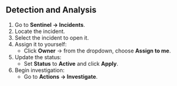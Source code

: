 ## Detection and Analysis

1. Go to **Sentinel → Incidents**.  
2. Locate the incident.  
3. Select the incident to open it.  
4. Assign it to yourself:  
   - Click **Owner** → from the dropdown, choose **Assign to me**.  
5. Update the status:  
   - Set **Status** to **Active** and click **Apply**.  
6. Begin investigation:  
   - Go to **Actions → Investigate**.  


